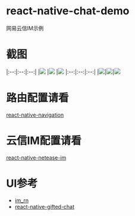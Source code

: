 # react-native-chat-demo
网易云信IM示例

# 截图
|:--:|:--:|:--:|
|![](https://github.com/reactnativecomponent/react-native-chat-demo/blob/master/screenshots/chatList.png)
|![](https://github.com/reactnativecomponent/react-native-chat-demo/blob/master/screenshots/chat.png)
|![](https://github.com/reactnativecomponent/react-native-chat-demo/blob/master/screenshots/sessionDetail.png)
|:--:|:--:|:--:|
|![](https://github.com/reactnativecomponent/react-native-chat-demo/blob/master/screenshots/selectUser.png)|![](https://github.com/reactnativecomponent/react-native-chat-demo/blob/master/screenshots/friendList.png)|![](https://github.com/reactnativecomponent/react-native-chat-demo/blob/master/screenshots/friendDetail.png)
# 路由配置请看
[react-native-navigation](https://wix.github.io/react-native-navigation/#/)

# 云信IM配置请看
[react-native-netease-im](https://github.com/reactnativecomponent/react-native-netease-im)

# UI参考
- [im_rn](https://github.com/GoBelieveIO/im_rn)
- [react-native-gifted-chat](https://github.com/FaridSafi/react-native-gifted-chat)
